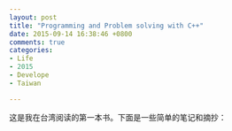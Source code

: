 ```yaml
---
layout: post
title: "Programming and Problem solving with C++"
date: 2015-09-14 16:38:46 +0800
comments: true
categories: 
- Life
- 2015
- Develope
- Taiwan

---
```


这是我在台湾阅读的第一本书。下面是一些简单的笔记和摘抄：

